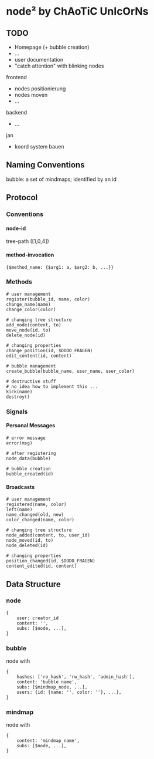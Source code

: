 # node² by ChAoTiC UnIcOrNs

## TODO

* Homepage (+ bubble creation)
* ...
* user documentation
* "catch attention" with blinking nodes

frontend

* nodes positionierung
* nodes moven
* ...

backend

* ...

jan

* koord system bauen

## Naming Conventions

bubble: a set of mindmaps; identified by an id

## Protocol

### Conventions

#### node-id

tree-path ([1,0,4])

#### method-invocation

    {$method_name: {$arg1: a, $arg2: b, ...}}

### Methods

    # user management
    register(bubble_id, name, color)
    change_name(name)
    change_color(color)

    # changing tree structure
    add_node(content, to)
    move_node(id, to)
    delete_node(id)

    # changing properties
    change_position(id, $DODO_FRAGEN)
    edit_content(id, content)

    # bubble management
    create_bubble(bubble_name, user_name, user_color)
    
    # destructive stuff
    # no idea how to implement this ...
    kick(name)
    destroy()

### Signals

#### Personal Messages

    # error message
    error(msg)

    # after registering
    node_data(bubble)

    # bubble creation
    bubble_created(id)

#### Broadcasts

    # user management
    registered(name, color)
    left(name)
    name_changed(old, new)
    color_changed(name, color)

    # changing tree structure
    node_added(content, to, user_id)
    node_moved(id, to)
    node_deleted(id)

    # changing properties
    position_changed(id, $DODO_FRAGEN)
    content_edited(id, content)

## Data Structure

### node

    {
        user: creator_id
        content: '',
        subs: [$node, ...],
    }

### bubble

node with

    {
        hashes: ['ro_hash', 'rw_hash', 'admin_hash'],
        content: 'bubble name',
        subs: [$mindmap_node, ...],
        users: {id: {name: '', color: ''}, ...},
    }

### mindmap

node with

    {
        content: 'mindmap name',
        subs: [$node, ...],
    }
